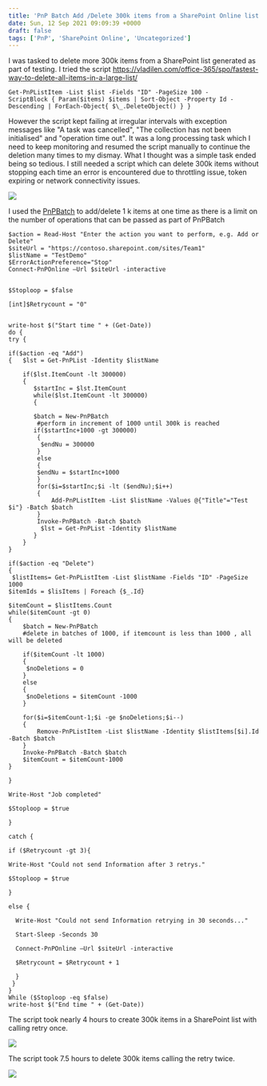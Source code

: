 ```yaml
---
title: 'PnP Batch Add /Delete 300k items from a SharePoint Online list'
date: Sun, 12 Sep 2021 09:09:39 +0000
draft: false
tags: ['PnP', 'SharePoint Online', 'Uncategorized']
---
```


I was tasked to delete more 300k items from a SharePoint list generated as part of testing. I tried the script https://vladilen.com/office-365/spo/fastest-way-to-delete-all-items-in-a-large-list/

```
Get-PnPListItem -List $list -Fields "ID" -PageSize 100 -ScriptBlock { Param($items) $items | Sort-Object -Property Id -Descending | ForEach-Object{ $\_.DeleteObject() } } 
```

However the script kept failing at irregular intervals with exception messages like "A task was cancelled", "The collection has not been initialised" and "operation time out". It was a long processing task which I need to keep monitoring and resumed the script manually to continue the deletion many times to my dismay. What I thought was a simple task ended being so tedious. I still needed a script which can delete 300k items without stopping each time an error is encountered due to throttling issue, token expiring or network connectivity issues.

[![](https://reshmeeauckloo.files.wordpress.com/2021/09/operationsonlargelisterrors.png?w=990)](https://reshmeeauckloo.files.wordpress.com/2021/09/operationsonlargelisterrors.png)

I used the [PnPBatch](https://pnp.github.io/powershell/articles/batching.html) to add/delete 1 k items at one time as there is a limit on the number of operations that can be passed as part of PnPBatch

```
$action = Read-Host "Enter the action you want to perform, e.g. Add or Delete"
$siteUrl = "https://contoso.sharepoint.com/sites/Team1"
$listName = "TestDemo" 
$ErrorActionPreference="Stop"
Connect-PnPOnline –Url $siteUrl -interactive


$Stoploop = $false

[int]$Retrycount = "0"


write-host $("Start time " + (Get-Date))
do {
try {

if($action -eq "Add")
{   $lst = Get-PnPList -Identity $listName
    
    if($lst.ItemCount -lt 300000)
    {
       $startInc = $lst.ItemCount
       while($lst.ItemCount -lt 300000)
       {
      
       $batch = New-PnPBatch
        #perform in increment of 1000 until 300k is reached 
       if($startInc+1000 -gt 300000)
        {
         $endNu = 300000
        } 
        else
        {
        $endNu = $startInc+1000
        }
        for($i=$startInc;$i -lt ($endNu);$i++)
        {
            Add-PnPListItem -List $listName -Values @{"Title"="Test $i"} -Batch $batch
        }
        Invoke-PnPBatch -Batch $batch
         $lst = Get-PnPList -Identity $listName
       }
    }
}

if($action -eq "Delete")
{
 $listItems= Get-PnPListItem -List $listName -Fields "ID" -PageSize 1000  
$itemIds = $lisItems | Foreach {$_.Id}

$itemCount = $listItems.Count
while($itemCount -gt 0)
{
    $batch = New-PnPBatch
    #delete in batches of 1000, if itemcount is less than 1000 , all will be deleted 

    if($itemCount -lt 1000)
    {
     $noDeletions = 0
    }
    else
    {
     $noDeletions = $itemCount -1000
    }

    for($i=$itemCount-1;$i -ge $noDeletions;$i--)
    {
        Remove-PnPListItem -List $listName -Identity $listItems[$i].Id -Batch $batch 
    }
    Invoke-PnPBatch -Batch $batch
    $itemCount = $itemCount-1000
}

}

Write-Host "Job completed"

$Stoploop = $true

}

catch {

if ($Retrycount -gt 3){

Write-Host "Could not send Information after 3 retrys."

$Stoploop = $true

}

else {

  Write-Host "Could not send Information retrying in 30 seconds..."

  Start-Sleep -Seconds 30

  Connect-PnPOnline –Url $siteUrl -interactive

  $Retrycount = $Retrycount + 1

  }
 }
}
While ($Stoploop -eq $false)
write-host $("End time " + (Get-Date))
```

The script took nearly 4 hours to create 300k items in a SharePoint list with calling retry once.

[![](https://reshmeeauckloo.files.wordpress.com/2021/09/add_longoperation.png?w=601)](https://reshmeeauckloo.files.wordpress.com/2021/09/add_longoperation.png)

The script took 7.5 hours to delete 300k items calling the retry twice.

[![](https://reshmeeauckloo.files.wordpress.com/2021/09/delete_longoperation.png?w=619)](https://reshmeeauckloo.files.wordpress.com/2021/09/delete_longoperation.png)